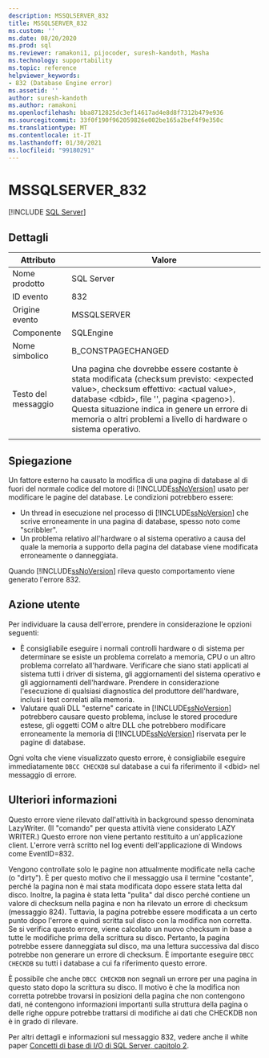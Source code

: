```yaml
---
description: MSSQLSERVER_832
title: MSSQLSERVER_832
ms.custom: ''
ms.date: 08/20/2020
ms.prod: sql
ms.reviewer: ramakoni1, pijocoder, suresh-kandoth, Masha
ms.technology: supportability
ms.topic: reference
helpviewer_keywords:
- 832 (Database Engine error)
ms.assetid: ''
author: suresh-kandoth
ms.author: ramakoni
ms.openlocfilehash: bba8712825dc3ef14617ad4e8d8f7312b479e936
ms.sourcegitcommit: 33f0f190f962059826e002be165a2bef4f9e350c
ms.translationtype: MT
ms.contentlocale: it-IT
ms.lasthandoff: 01/30/2021
ms.locfileid: "99180291"
---
```

# <a name="mssqlserver_832"></a>MSSQLSERVER_832
 [!INCLUDE [SQL Server](../../includes/applies-to-version/sqlserver.md)]

## <a name="details"></a>Dettagli

|Attributo|Valore|
|---|---|
|Nome prodotto|SQL Server|
|ID evento|832|
|Origine evento|MSSQLSERVER|
|Componente|SQLEngine|
|Nome simbolico|B_CONSTPAGECHANGED|
|Testo del messaggio|Una pagina che dovrebbe essere costante è stata modificata (checksum previsto: \<expected value>, checksum effettivo: \<actual value>, database \<dbid>, file \'<filename>', pagina \<pageno>). Questa situazione indica in genere un errore di memoria o altri problemi a livello di hardware o sistema operativo.|
||

## <a name="explanation"></a>Spiegazione

Un fattore esterno ha causato la modifica di una pagina di database al di fuori del normale codice del motore di [!INCLUDE[ssNoVersion](../../includes/ssnoversion-md.md)] usato per modificare le pagine del database.  Le condizioni potrebbero essere:  

- Un thread in esecuzione nel processo di [!INCLUDE[ssNoVersion](../../includes/ssnoversion-md.md)] che scrive erroneamente in una pagina di database, spesso noto come "scribbler".
- Un problema relativo all'hardware o al sistema operativo a causa del quale la memoria a supporto della pagina del database viene modificata erroneamente o danneggiata.  

Quando [!INCLUDE[ssNoVersion](../../includes/ssnoversion-md.md)] rileva questo comportamento viene generato l'errore 832.

## <a name="user-action"></a>Azione utente

Per individuare la causa dell'errore, prendere in considerazione le opzioni seguenti:

- È consigliabile eseguire i normali controlli hardware o di sistema per determinare se esiste un problema correlato a memoria, CPU o un altro problema correlato all'hardware. Verificare che siano stati applicati al sistema tutti i driver di sistema, gli aggiornamenti del sistema operativo e gli aggiornamenti dell'hardware. Prendere in considerazione l'esecuzione di qualsiasi diagnostica del produttore dell'hardware, inclusi i test correlati alla memoria.
- Valutare quali DLL "esterne" caricate in [!INCLUDE[ssNoVersion](../../includes/ssnoversion-md.md)] potrebbero causare questo problema, incluse le stored procedure estese, gli oggetti COM o altre DLL che potrebbero modificare erroneamente la memoria di [!INCLUDE[ssNoVersion](../../includes/ssnoversion-md.md)] riservata per le pagine di database.  

Ogni volta che viene visualizzato questo errore, è consigliabile eseguire immediatamente `DBCC CHECKDB` sul database a cui fa riferimento il \<dbid> nel messaggio di errore.

## <a name="more-information"></a>Ulteriori informazioni

Questo errore viene rilevato dall'attività in background spesso denominata LazyWriter. (Il "comando" per questa attività viene considerato LAZY WRITER.) Questo errore non viene pertanto restituito a un'applicazione client. L'errore verrà scritto nel log eventi dell'applicazione di Windows come EventID=832.  

Vengono controllate solo le pagine non attualmente modificate nella cache (o "dirty"). È per questo motivo che il messaggio usa il termine "costante", perché la pagina non è mai stata modificata dopo essere stata letta dal disco. Inoltre, la pagina è stata letta "pulita" dal disco perché contiene un valore di checksum nella pagina e non ha rilevato un errore di checksum (messaggio 824). Tuttavia, la pagina potrebbe essere modificata a un certo punto dopo l'errore e quindi scritta sul disco con la modifica non corretta. Se si verifica questo errore, viene calcolato un nuovo checksum in base a tutte le modifiche prima della scrittura su disco. Pertanto, la pagina potrebbe essere danneggiata sul disco, ma una lettura successiva dal disco potrebbe non generare un errore di checksum. È importante eseguire `DBCC CHECKDB` su tutti i database a cui fa riferimento questo errore.  

È possibile che anche `DBCC CHECKDB` non segnali un errore per una pagina in questo stato dopo la scrittura su disco. Il motivo è che la modifica non corretta potrebbe trovarsi in posizioni della pagina che non contengono dati, né contengono informazioni importanti sulla struttura della pagina o delle righe oppure potrebbe trattarsi di modifiche ai dati che CHECKDB non è in grado di rilevare.  

Per altri dettagli e informazioni sul messaggio 832, vedere anche il white paper [Concetti di base di I/O di SQL Server, capitolo 2](/previous-versions/sql/sql-server-2005/administrator/cc917726(v=technet.10)).